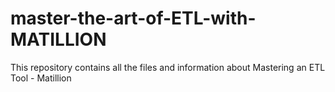 # master-the-art-of-ETL-with-MATILLION
This repository contains all the files and information about Mastering an ETL Tool - Matillion

